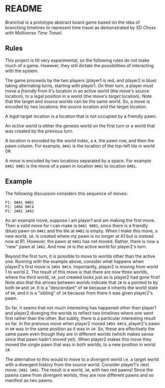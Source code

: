 # README

Branchial is a prototype abstract board game based on the idea of branching timelines to represent time travel as demonstrated by _5D Chess with Multiverse Time Travel_.

## Rules

This project is till very experimental, so the following rules do not make much of a game. However, they still dictate the possibilities of interacting with the system.

The game proceeds by the two players (player1 is red, and player2 is blue) taking alternating turns, starting with player1. On their turn, a player must move a _friendly_ from it's location in an active world (the move's source location), to a legal position in a world (the move's _target_ location). Note that the target and source worlds can be the same world. So, a move is encoded by two locations: the source location and the target location.

A _legal_ target location is a location that is not occupied by a friendly pawn.

An _active_ world is either the genesis world on the first turn or a world that was created by the previous turn.

A _location_ is encoded by the world index, a `#`, the pawn row, and then the pawn column. For example, `0#A1` is the location of the top-left tile in world 0#.

A _move_ is encoded by two locations separated by a space. For example `0#A1 0#B1` is the move of a pawn in location `0#A1` to location `0#B1`.

## Example

The following discussion considers this sequence of moves:

```
P1: 0#A1 0#B1
P2: 1#D4 0#C4
P1: 2#A1 1#A2
```

As an example move, suppose I am player1 and am making the first move. Then a valid move for I can make is `0#A1 0#B1`, since there is a friendly (blue) pawn on `0#A1` and the tile at `0#B1` is empty. When I make this move, a new world, `1#`, is created where my pawn is no longer at A1 but is instead now at B1. However, the pawn at `0#A1` has not moved. Rather, there is now a "new" pawn at `1#A2`. And now `1#` is the active world for player2's turn.

Beyond the first turn, it is possible to move to worlds other than the active one. Running with the example above, consider what happens when player2's first move is `1#D4 0#C4`. Importantly, player2 is moving from world 1 to world 2. The result of this move is that there are now three worlds, where the third world, `2#`, just created looks just as is player2 had gone first! Note also that the arrows between worlds indicate that `2#` is a pointed to by both `0#` and `1#`. It is a "descendant" of `0#` because it inherits the world state of `0#`, and it is a "sibling" of `1#` because from there it was given player2's pawn.

So far, it seems that not much interesting has happened other than player1 and player2 diverging the worlds to reflect two timelines where one went first rather than the other. But subtly, there is a particular interesting result so far. In the preivous move when player2 moved `1#D4 0#C4`, player2's pawn in `0#` was in the same position as it was in `1#`. So, these are effectively the same pawn even though they are in different worlds (which makes sense since that pawn hadn't moved yet). When player2 makes this move they moved the single pawn that was in both worlds, to a new position in world `2#`.

The alternative to this would to move to a _divergent_ world i.e. a target world with a divergent history from the source world. Consider player1's next move: `2#A1 1#A2`. The result is a world, `3#`, with two red pawns! Since the pawns came from divergent worlds, they are now different pawns and so manifest as two pawns.

<!-- How to start up a new typescript project:

```
npm i typescript --save-dev
npx tsc --init
npm install eslint --save-dev
npx eslint --init
npx gts init
npm run compile
``` -->
